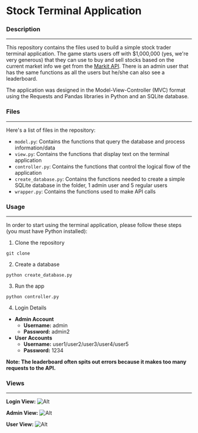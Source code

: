# Stock Terminal Application
### Description
---
This repository contains the files used to build a simple stock trader terminal application. The game starts users off with $1,000,000 (yes, we're very generous)
that they can use to buy and sell stocks based on the current market info we get from the [Markit API](http://dev.markitondemand.com/MODApis/Api/v2/doc).
There is an admin user that has the same functions as all the users but he/she can also see a leaderboard. 

The application was designed in the Model-View-Controller (MVC) format using the Requests and Pandas libraries in Python and an SQLite database.

### Files
---
Here's a list of files in the repository:
- `model.py`: Contains the functions that query the database and process information/data
- `view.py`: Contains the functions that display text on the terminal application
- `controller.py`: Contains the functions that control the logical flow of the application
- `create_database.py`: Contains the functions needed to create a simple SQLite database in the folder, 1 admin user and 5 regular users
- `wrapper.py`: Contains the functions used to make API calls

### Usage
---
In order to start using the terminal application, please follow these steps (you must have Python installed):
1) Clone the repository
```
git clone 
```
2) Create a database
```
python create_database.py
```
3) Run the app
```
python controller.py
```
4) Login Details
- **Admin Account**
  - **Username:** admin 
  - **Password:** admin2
- **User Accounts**
  - **Username:** user1/user2/user3/user4/user5
  - **Password:** 1234

**Note: The leaderboard often spits out errors because it makes too many requests to the API.**

### Views
---
**Login View:**
![Alt](/images/1.png)

**Admin View:**
![Alt](/images/2.png)

**User View:**
![Alt](/images/3.png)
